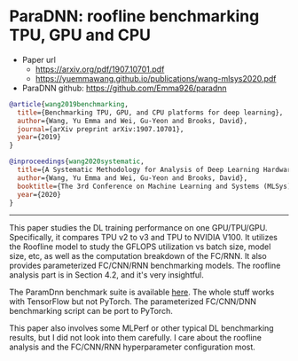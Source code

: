 # ParaDNN: roofline benchmarking TPU, GPU and CPU

- Paper url
  - https://arxiv.org/pdf/1907.10701.pdf
  - https://yuemmawang.github.io/publications/wang-mlsys2020.pdf
- ParaDNN github: https://github.com/Emma926/paradnn

```bibtex
@article{wang2019benchmarking,
  title={Benchmarking TPU, GPU, and CPU platforms for deep learning},
  author={Wang, Yu Emma and Wei, Gu-Yeon and Brooks, David},
  journal={arXiv preprint arXiv:1907.10701},
  year={2019}
}

@inproceedings{wang2020systematic,
  title={A Systematic Methodology for Analysis of Deep Learning Hardware and Software Platforms},
  author={Wang, Yu Emma and Wei, Gu-Yeon and Brooks, David},
  booktitle={The 3rd Conference on Machine Learning and Systems (MLSys)},
  year={2020}
}
```
---

This paper studies the DL training performance on one GPU/TPU/GPU.
 Specifically, it compares TPU v2 to v3 and TPU to NVIDIA V100.
 It utilizes the Roofline model to study the GFLOPS utilization vs
 batch size, model size, etc, as well as the computation breakdown of the FC/RNN.
 It also provides parameterized FC/CNN/RNN benchmarking models.
 The roofline analysis part is in Section 4.2, and it's very insightful.

The ParamDnn benchmark suite is available [here](https://github.com/Emma926/paradnn).
 The whole stuff works with TensorFlow but not PyTorch.
 The parameterized FC/CNN/DNN benchmarking script can be port to PyTorch.

This paper also involves some MLPerf or other typical DL benchmarking results,
 but I did not look into them carefully. I care about the roofline analysis and the
 FC/CNN/RNN hyperparameter configuration most.
